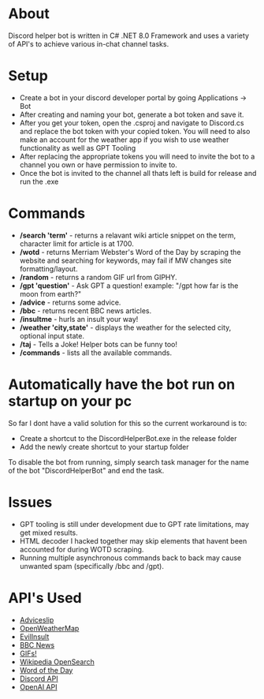 # About
Discord helper bot is written in C# .NET 8.0 Framework and uses a variety of API's to achieve various in-chat channel tasks.

# Setup
- Create a bot in your discord developer portal by going Applications -> Bot
- After creating and naming your bot, generate a bot token and save it.
- After you get your token, open the .csproj and navigate to Discord.cs and replace the bot token with your copied
  token. You will need to also make an account for the weather app if you wish to use weather functionality as well as GPT Tooling
- After replacing the appropriate tokens you will need to invite the bot to a channel you own or have permission to invite to.
- Once the bot is invited to the channel all thats left is build for release and run the .exe

# Commands
- **/search 'term'** - returns a relavant wiki article snippet on the term, character limit for article is at 1700.
- **/wotd** - returns Merriam Webster's Word of the Day by scraping the website and searching for keywords, may fail if MW changes site formatting/layout.
- **/random** - returns a random GIF url from GIPHY.
- **/gpt 'question'** - Ask GPT a question! example: "/gpt how far is the moon from earth?"
- **/advice** - returns some advice.
- **/bbc** - returns recent BBC news articles.
- **/insultme** - hurls an insult your way!
- **/weather 'city,state'** - displays the weather for the selected city, optional input state.
- **/taj** - Tells a Joke! Helper bots can be funny too!
- **/commands** - lists all the available commands.

# Automatically have the bot run on startup on your pc
 So far I dont have a valid solution for this so the current workaround is to:
 - Create a shortcut to the DiscordHelperBot.exe in the release folder
 - Add the newly create shortcut to your startup folder

To disable the bot from running, simply search task manager for the name of the bot "DiscordHelperBot" and end the task. 

# Issues
- GPT tooling is still under development due to GPT rate limitations, may get mixed results.
- HTML decoder I hacked together may skip elements that havent been accounted for during WOTD scraping.
- Running multiple asynchronous commands back to back may cause unwanted spam (specifically /bbc and /gpt).

# API's Used
- [Adviceslip](https://api.adviceslip.com)
- [OpenWeatherMap](https://api.openweathermap.org)
- [EvilInsult](https://evilinsult.com)
- [BBC News](https://bbc-api.vercel.app)
- [GIFs!](https://giphy.com)
- [Wikipedia OpenSearch](https://en.wikipedia.org)
- [Word of the Day](https://www.merriam-webster.com)
- [Discord API](https://docs.discordnet.dev/guides/introduction/intro.html)
- [OpenAI API](https://github.com/RageAgainstThePixel/OpenAI-DotNet)

